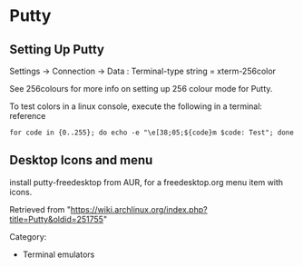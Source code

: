Putty
=====

Setting Up Putty
----------------

Settings -> Connection -> Data : Terminal-type string = xterm-256color

See 256colours for more info on setting up 256 colour mode for Putty.

To test colors in a linux console, execute the following in a terminal:
reference

    for code in {0..255}; do echo -e "\e[38;05;${code}m $code: Test"; done

Desktop Icons and menu
----------------------

install putty-freedesktop from AUR, for a freedesktop.org menu item with
icons.

Retrieved from
"https://wiki.archlinux.org/index.php?title=Putty&oldid=251755"

Category:

-   Terminal emulators
